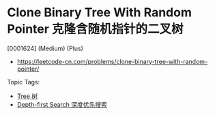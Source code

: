 # Clone Binary Tree With Random Pointer 克隆含随机指针的二叉树

[0001624] (Medium) (Plus)

- https://leetcode-cn.com/problems/clone-binary-tree-with-random-pointer/

Topic Tags:

- [Tree 树](https://leetcode-cn.com/tag/tree/)
- [Depth-first Search 深度优先搜索](https://leetcode-cn.com/tag/depth-first-search/)
